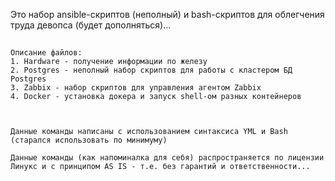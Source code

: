 Это набор ansible-скриптов (неполный) и bash-скриптов для облегчения труда девопса (будет дополняться)...


<a name="lists"><h2></h2></a>

```no-highlight
Описание файлов:
1. Hardware - получение информации по железу
2. Postgres - неполный набор скриптов для работы с кластером БД Postgres
3. Zabbix - набор скриптов для управления агентом Zabbix
4. Docker - установка докера и запуск shell-ом разных контейнеров



Данные команды написаны с использованием синтаксиса YML и Bash (старался использовать по минимуму)

Данные команды (как напоминалка для себя) распространяется по лицензии Линукс и с принципом AS IS - т.е. без гарантий и ответственности...
